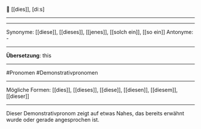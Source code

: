 🔵 [[dies]], [diːs]

---


---
Synonyme: [[diese]], [[dieses]], [[jenes]], [[solch ein]], [[so ein]]
Antonyme: -

---
**Übersetzung**: 
this

---
#Pronomen #Demonstrativpronomen 

---
Mögliche Formen: 
[[dies]], [[dieses]], [[diese]], [[diesen]], [[diesem]], [[dieser]]

---
Dieser Demonstrativpronom zeigt auf etwas Nahes, das bereits erwähnt wurde oder gerade angesprochen ist.